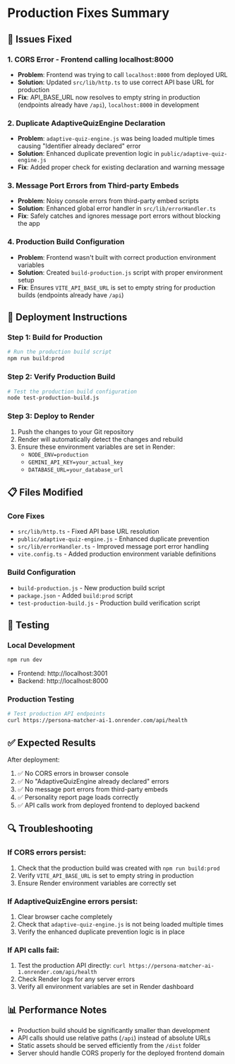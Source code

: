# Production Fixes Summary

## 🔧 Issues Fixed

### 1. **CORS Error - Frontend calling localhost:8000**
- **Problem**: Frontend was trying to call `localhost:8000` from deployed URL
- **Solution**: Updated `src/lib/http.ts` to use correct API base URL for production
- **Fix**: API_BASE_URL now resolves to empty string in production (endpoints already have `/api`), `localhost:8000` in development

### 2. **Duplicate AdaptiveQuizEngine Declaration**
- **Problem**: `adaptive-quiz-engine.js` was being loaded multiple times causing "Identifier already declared" error
- **Solution**: Enhanced duplicate prevention logic in `public/adaptive-quiz-engine.js`
- **Fix**: Added proper check for existing declaration and warning message

### 3. **Message Port Errors from Third-party Embeds**
- **Problem**: Noisy console errors from third-party embed scripts
- **Solution**: Enhanced global error handler in `src/lib/errorHandler.ts`
- **Fix**: Safely catches and ignores message port errors without blocking the app

### 4. **Production Build Configuration**
- **Problem**: Frontend wasn't built with correct production environment variables
- **Solution**: Created `build-production.js` script with proper environment setup
- **Fix**: Ensures `VITE_API_BASE_URL` is set to empty string for production builds (endpoints already have `/api`)

## 🚀 Deployment Instructions

### Step 1: Build for Production
```bash
# Run the production build script
npm run build:prod
```

### Step 2: Verify Production Build
```bash
# Test the production build configuration
node test-production-build.js
```

### Step 3: Deploy to Render
1. Push the changes to your Git repository
2. Render will automatically detect the changes and rebuild
3. Ensure these environment variables are set in Render:
   - `NODE_ENV=production`
   - `GEMINI_API_KEY=your_actual_key`
   - `DATABASE_URL=your_database_url`


## 📋 Files Modified

### Core Fixes
- `src/lib/http.ts` - Fixed API base URL resolution
- `public/adaptive-quiz-engine.js` - Enhanced duplicate prevention
- `src/lib/errorHandler.ts` - Improved message port error handling
- `vite.config.ts` - Added production environment variable definitions

### Build Configuration
- `build-production.js` - New production build script
- `package.json` - Added `build:prod` script
- `test-production-build.js` - Production build verification script

## 🧪 Testing

### Local Development
```bash
npm run dev
```
- Frontend: http://localhost:3001
- Backend: http://localhost:8000

### Production Testing
```bash
# Test production API endpoints
curl https://persona-matcher-ai-1.onrender.com/api/health
```

## ✅ Expected Results

After deployment:
1. ✅ No CORS errors in browser console
2. ✅ No "AdaptiveQuizEngine already declared" errors
3. ✅ No message port errors from third-party embeds
4. ✅ Personality report page loads correctly
5. ✅ API calls work from deployed frontend to deployed backend

## 🔍 Troubleshooting

### If CORS errors persist:
1. Check that the production build was created with `npm run build:prod`
2. Verify `VITE_API_BASE_URL` is set to empty string in production
3. Ensure Render environment variables are correctly set

### If AdaptiveQuizEngine errors persist:
1. Clear browser cache completely
2. Check that `adaptive-quiz-engine.js` is not being loaded multiple times
3. Verify the enhanced duplicate prevention logic is in place

### If API calls fail:
1. Test the production API directly: `curl https://persona-matcher-ai-1.onrender.com/api/health`
2. Check Render logs for any server errors
3. Verify all environment variables are set in Render dashboard

## 📊 Performance Notes

- Production build should be significantly smaller than development
- API calls should use relative paths (`/api`) instead of absolute URLs
- Static assets should be served efficiently from the `/dist` folder
- Server should handle CORS properly for the deployed frontend domain

